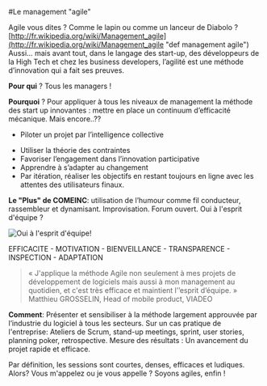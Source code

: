 #Le management "agile"


Agile vous dites ? Comme le lapin ou comme un lanceur de Diabolo ? [http://fr.wikipedia.org/wiki/Management_agile](http://fr.wikipedia.org/wiki/Management_agile "def management agile") 
Aussi… mais avant tout, dans le langage des start-up, des développeurs de la High Tech et chez les business developers, l’agilité est une méthode d’innovation qui a fait ses preuves. 

**Pour qui** ? Tous les managers !

**Pourquoi** ? Pour appliquer à tous les niveaux de management la méthode des start up innovantes : mettre en place un continuum d’efficacité mécanique. 
Mais encore..??

- Piloter un projet par l’intelligence collective
*	Utiliser la théorie des contraintes
*	Favoriser l’engagement dans l’innovation participative
*	Apprendre à s’adapter au changement
*	Par itération, réaliser les objectifs en restant toujours en ligne avec les attentes des utilisateurs finaux.

**Le "Plus" de COMEINC**: utilisation de l’humour comme fil conducteur, rassembleur et dynamisant. Improvisation. Forum ouvert. Oui à l'esprit d'équipe ?

![Oui à l'esprit d'équipe!](http://i.imgur.com/PcZHSe3.jpg)


EFFICACITE - MOTIVATION - BIENVEILLANCE - TRANSPARENCE - INSPECTION - ADAPTATION



> « J'applique la méthode Agile non seulement à mes projets de développement de logiciels mais aussi à mon management au quotidien, et c'est très efficace et maintient l’’esprit d’équipe. »
Matthieu GROSSELIN, Head of mobile product, VIADEO


**Comment**: Présenter et sensibiliser à la méthode largement approuvée par l’industrie du logiciel à tous les secteurs.
Sur un cas pratique de l'entreprise:  Ateliers de Scrum, stand-up meetings, sprint, user stories, planning poker, retrospective.
Mesure des résultats : Un avancement du projet rapide et efficace.

Par définition, les sessions sont courtes, denses, efficaces et ludiques.
Alors? Vous m'appelez ou je vous appelle ? Soyons agiles, enfin !

